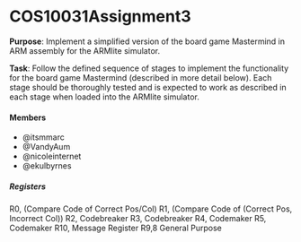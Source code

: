 # COS10031Assignment3

**Purpose**: Implement a simplified version of the board game Mastermind in ARM assembly for the ARMlite simulator.

**Task**: Follow the defined sequence of stages to implement the functionality for the board game Mastermind (described in more detail below). Each stage should be thoroughly tested and is expected to work as described in each stage when loaded into the ARMlite simulator.
#### Members
- @itsmmarc
- @VandyAum
- @nicoleinternet
- @ekulbyrnes

##### Registers
R0, (Compare Code of Correct Pos/Col)
R1, (Compare Code of (Correct Pos, Incorrect Col))
R2, Codebreaker
R3, Codebreaker
R4, Codemaker
R5, Codemaker
R10, Message Register
R9,8 General Purpose
